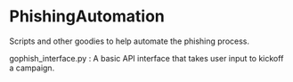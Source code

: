 # PhishingAutomation
Scripts and other goodies to help automate the phishing process.

gophish_interface.py : A basic API interface that takes user input to kickoff a campaign.
